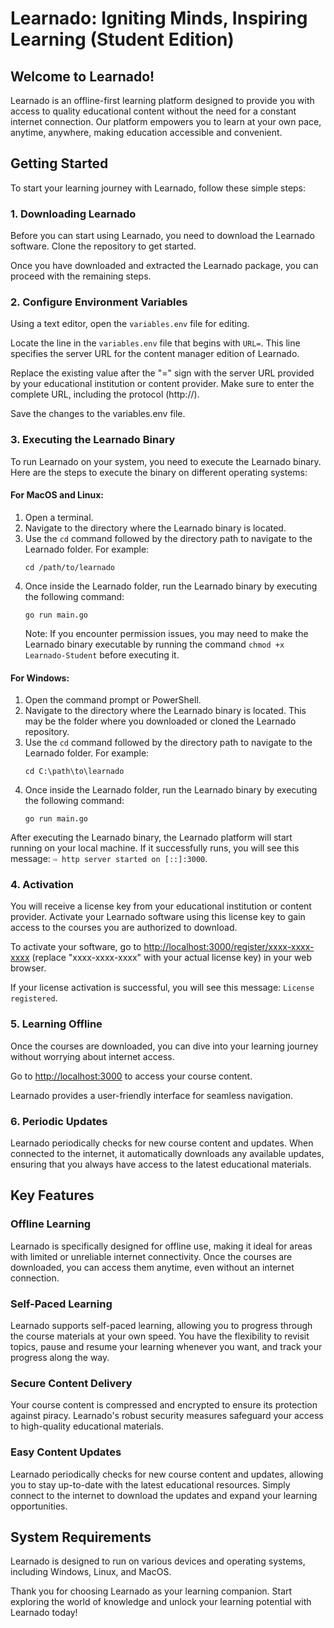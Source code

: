 # Learnado: Igniting Minds, Inspiring Learning (Student Edition)

## Welcome to Learnado!

Learnado is an offline-first learning platform designed to provide you with access to quality educational content without the need for a constant internet connection. Our platform empowers you to learn at your own pace, anytime, anywhere, making education accessible and convenient.

## Getting Started

To start your learning journey with Learnado, follow these simple steps:

### 1. Downloading Learnado

Before you can start using Learnado, you need to download the Learnado software. Clone the repository to get started.

Once you have downloaded and extracted the Learnado package, you can proceed with the remaining steps.

### 2. Configure Environment Variables

Using a text editor, open the `variables.env` file for editing.

Locate the line in the `variables.env` file that begins with `URL=`. This line specifies the server URL for the content manager edition of Learnado.

Replace the existing value after the "=" sign with the server URL provided by your educational institution or content provider. Make sure to enter the complete URL, including the protocol (http://).

Save the changes to the variables.env file.

### 3. Executing the Learnado Binary

To run Learnado on your system, you need to execute the Learnado binary. Here are the steps to execute the binary on different operating systems:

#### For MacOS and Linux:
1. Open a terminal.
2. Navigate to the directory where the Learnado binary is located.
3. Use the `cd` command followed by the directory path to navigate to the Learnado folder. For example:
   ```
   cd /path/to/learnado
   ```
4. Once inside the Learnado folder, run the Learnado binary by executing the following command:
   ```
   go run main.go
   ```
   Note: If you encounter permission issues, you may need to make the Learnado binary executable by running the command `chmod +x Learnado-Student` before executing it.

#### For Windows:
1. Open the command prompt or PowerShell.
2. Navigate to the directory where the Learnado binary is located. This may be the folder where you downloaded or cloned the Learnado repository.
3. Use the `cd` command followed by the directory path to navigate to the Learnado folder. For example:
   ```
   cd C:\path\to\learnado
   ```
4. Once inside the Learnado folder, run the Learnado binary by executing the following command:
   ```
   go run main.go
   ```

After executing the Learnado binary, the Learnado platform will start running on your local machine. If it successfully runs, you will see this message: `⇨ http server started on [::]:3000`.

### 4. Activation

You will receive a license key from your educational institution or content provider. Activate your Learnado software using this license key to gain access to the courses you are authorized to download.

To activate your software, go to [http://localhost:3000/register/xxxx-xxxx-xxxx](http://localhost:3000/register/xxxx-xxxx-xxxx) (replace "xxxx-xxxx-xxxx" with your actual license key) in your web browser.

If your license activation is successful, you will see this message: `License registered`.

### 5. Learning Offline

Once the courses are downloaded, you can dive into your learning journey without worrying about internet access. 

Go to [http://localhost:3000](http://localhost:3000) to access your course content.

Learnado provides a user-friendly interface for seamless navigation.

### 6. Periodic Updates

Learnado periodically checks for new course content and updates. When connected to the internet, it automatically downloads any available updates, ensuring that you always have access to the latest educational materials.

## Key Features

### Offline Learning

Learnado is specifically designed for offline use, making it ideal for areas with limited or unreliable internet connectivity. Once the courses are downloaded, you can access them anytime, even without an internet connection.

### Self-Paced Learning

Learnado supports self-paced learning, allowing you to progress through the course materials at your own speed. You have the flexibility to revisit topics, pause and resume your learning whenever you want, and track your progress along the way.

### Secure Content Delivery

Your course content is compressed and encrypted to ensure its protection against piracy. Learnado's robust security measures safeguard your access to high-quality educational materials.

### Easy Content Updates

Learnado periodically checks for new course content and updates, allowing you to stay up-to-date with the latest educational resources. Simply connect to the internet to download the updates and expand your learning opportunities.

## System Requirements

Learnado is designed to run on various devices and operating systems, including Windows, Linux, and MacOS.

Thank you for choosing Learnado as your learning companion. Start exploring the world of knowledge and unlock your learning potential with Learnado today!
